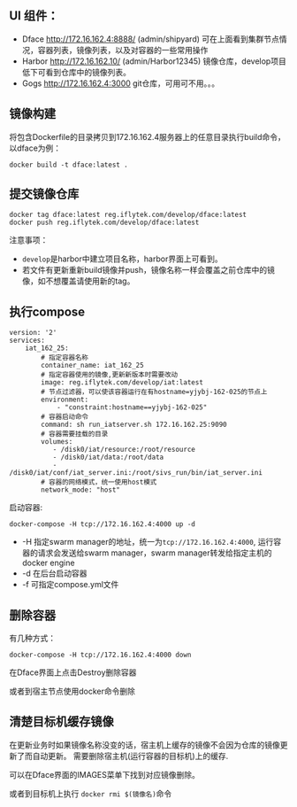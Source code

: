 ## UI 组件：
* Dface http://172.16.162.4:8888/ (admin/shipyard) 可在上面看到集群节点情况，容器列表，镜像列表，以及对容器的一些常用操作
* Harbor http://172.16.162.10/ (admin/Harbor12345) 镜像仓库，develop项目低下可看到仓库中的镜像列表。
* Gogs http://172.16.162.4:3000 git仓库，可用可不用。。。

## 镜像构建
将包含Dockerfile的目录拷贝到172.16.162.4服务器上的任意目录执行build命令，以dface为例：
```
docker build -t dface:latest .
```
## 提交镜像仓库
```
docker tag dface:latest reg.iflytek.com/develop/dface:latest
docker push reg.iflytek.com/develop/dface:latest
```
注意事项：

* `develop`是harbor中建立项目名称，harbor界面上可看到。
* 若文件有更新重新build镜像并push，镜像名称一样会覆盖之前仓库中的镜像，如不想覆盖请使用新的tag。

## 执行compose
```
version: '2'
services:
    iat_162_25:
        # 指定容器名称
        container_name: iat_162_25
        # 指定容器使用的镜像,更新新版本时需要改动
        image: reg.iflytek.com/develop/iat:latest
        # 节点过滤器，可以使该容器运行在有hostname=yjybj-162-025的节点上
        environment:
            - "constraint:hostname==yjybj-162-025"
        # 容器启动命令
        command: sh run_iatserver.sh 172.16.162.25:9090
        # 容器需要挂载的目录
        volumes:
           - /disk0/iat/resource:/root/resource
           - /disk0/iat/data:/root/data
           - /disk0/iat/conf/iat_server.ini:/root/sivs_run/bin/iat_server.ini
        # 容器的网络模式，统一使用host模式
        network_mode: "host"
```

启动容器:
```
docker-compose -H tcp://172.16.162.4:4000 up -d
```
* -H 指定swarm manager的地址，统一为`tcp://172.16.162.4:4000`, 运行容器的请求会发送给swarm manager，swarm manager转发给指定主机的docker engine
* -d 在后台启动容器
* -f 可指定compose.yml文件

## 删除容器
有几种方式：
```
docker-compose -H tcp://172.16.162.4:4000 down
```

在Dface界面上点击Destroy删除容器

或者到宿主节点使用docker命令删除

## 清楚目标机缓存镜像

在更新业务时如果镜像名称没变的话，宿主机上缓存的镜像不会因为仓库的镜像更新了而自动更新。  需要删除宿主机(运行容器的目标机)上的缓存.

可以在Dface界面的IMAGES菜单下找到对应镜像删除。

或者到目标机上执行 `docker rmi $(镜像名)`命令
